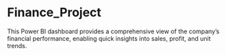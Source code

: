 # Finance_Project
This Power BI dashboard provides a comprehensive view of the company’s financial performance, enabling quick insights into sales, profit, and unit trends.
